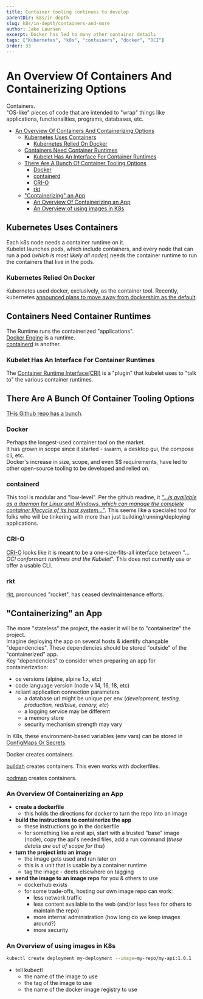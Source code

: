 ```yaml
---
title: Container tooling continues to develop
parentDir: k8s/in-depth
slug: k8s/in-depth/containers-and-more
author: Jake Laursen
excerpt: Docker has led to many other container details 
tags: ["Kubernetes", "k8s", "containers", "docker", "OCI"]
order: 33
---
```


# An Overview Of Containers And Containerizing Options
Containers.  
"OS-like" pieces of code that are intended to "wrap" things like applications, functionalities, programs, databases, etc.  

- [An Overview Of Containers And Containerizing Options](#an-overview-of-containers-and-containerizing-options)
  - [Kubernetes Uses Containers](#kubernetes-uses-containers)
    - [Kubernetes Relied On Docker](#kubernetes-relied-on-docker)
  - [Containers Need Container Runtimes](#containers-need-container-runtimes)
    - [Kubelet Has An Interface For Container Runtimes](#kubelet-has-an-interface-for-container-runtimes)
  - [There Are A Bunch Of Container Tooling Options](#there-are-a-bunch-of-container-tooling-options)
    - [Docker](#docker)
    - [containerd](#containerd)
    - [CRI-O](#cri-o)
    - [rkt](#rkt)
  - ["Containerizing" an App](#containerizing-an-app)
    - [An Overview Of Containerizing an App](#an-overview-of-containerizing-an-app)
    - [An Overview of using images in K8s](#an-overview-of-using-images-in-k8s)

## Kubernetes Uses Containers
Each k8s node needs a container runtime on it.  
Kubelet launches pods, which include containers, and every node that can run a pod (_which is most likely all nodes_) needs the container runtime to run the containers that live in the pods.
### Kubernetes Relied On Docker
Kubernetes used docker, exclusively, as the container tool. Recently, kubernetes [announced plans to move away from dockershim as the default](https://kubernetes.io/blog/2022/01/07/kubernetes-is-moving-on-from-dockershim/).  

## Containers Need Container Runtimes
The Runtime runs the containerized "applications".  
[Docker Engine](https://docs.docker.com/engine/) is a runtime.  
[containerd](https://containerd.io) is another.  

### Kubelet Has An Interface For Container Runtimes
The [Container Runtime Interface(CRI)](https://kubernetes.io/docs/concepts/architecture/cri/) is a "plugin" that kubelet uses to "talk to" the various container runtimes.  

## There Are A Bunch Of Container Tooling Options
[THis Github repo has a bunch](https://github.com/containers).  

### Docker
Perhaps the longest-used container tool on the market.  
It has grown in scope since it started - swarm, a desktop gui, the compose cli, etc.  
Docker's increase in size, scope, and even $$ requirements, have led to other open-source tooling to be developed and relied on.

### containerd
This tool is modular and "low-level".  Per the github readme, it [_"...is available as a daemon for Linux and Windows, which can manage the complete container lifecycle of its host system..."_](https://github.com/containerd/containerd). This seems like a specialed tool for folks who will be tinkering with more than just building/running/deploying applications.

### CRI-O
[CRI-O](https://github.com/cri-o/cri-o) looks like it is meant to be a one-size-fits-all interface between "_... OCI conformant runtimes and the Kubelet_". This does not currently use or offer a usable CLI.

### rkt
[rkt](https://github.com/rkt/rkt), pronounced "rocket", has ceased dev/maintenance efforts.  

## "Containerizing" an App
The more "stateless" the project, the easier it will be to "containerize" the project.  
Imagine deploying the app on several hosts & identify changable "dependencies". These dependencies should be stored "outside" of the "containerized" app.  
Key "dependencies" to consider when preparing an app for containerization:
- os versions (alpine, alpine 1.x, etc)
- code language version (node v 14, 16, 18, etc)
- reliant application connection parameters
  - a database url might be unique per env (_development, testing, production, red/blue, canary, etc_)
  - a logging service may be different
  - a memory store
  - security mechanism strength may vary


In K8s, these environment-based variables (env vars) can be stored in [ConfigMaps Or Secrets](/k8s/in-depth/env-vars).  

Docker creates containers.   

[buildah](https://github.com/containers/buildah) creates containers. This even works with dockerfiles.  

[podman](https://github.com/containers/podman) creates containers.  

### An Overview Of Containerizing an App
- **create a dockerfile**
  - this holds the directions for docker to turn the repo into an image
- **build the instructions to containerize the app**
  - these instructions go in the dockerfile
  - for something like a rest api, start with a trusted "base" image (node), copy the api's needed files, add a run command (_these details are out of scope for this_)
- **turn the project into an image**
  - the image gets used and ran later on
  - this is a unit that is usable by a container runtime
  - tag the image - deets elsewhere on tagging
- **send the image to an image repo** for you & others to use
  - dockerhub exists
  - for some trade-offs, hosting our own image repo can work:
    - less network traffic
    - less content available to the web (and/or less fees for others to maintain the repo)
    - more internal administration (how long do we keep images around?)
    - more security

### An Overview of using images in K8s
```bash
kubectl create deployment my-deployment --image=my-repo/my-api:1.0.1
```
- tell kubectl 
  - the name of the image to use 
  - the tag of the image to use
  - the name of the docker image registry to use
